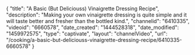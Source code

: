 {
    "title": "A Basic (But Deliciouss) Vinaigrette Dressing Recipe",
    "description": "Making your own vinaigrette dressing is quite simple and it will taste better and fresher than the bottled kind.",
    "channelid": "6410335",
    "videoid": "6660578",
    "date_created": "1444528318",
    "date_modified": "1459972575",
    "type": "captivate",
    "layout": "channelVideo",
    "url": "\/cooking\/a-basic-but-deliciouss-vinaigrette-dressing-recipe\/6410335-6660578"
}